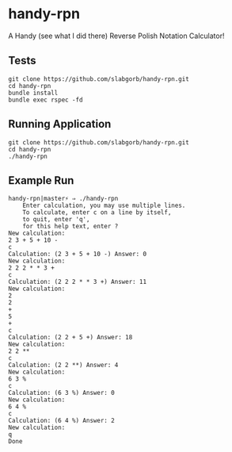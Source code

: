 # handy-rpn

A Handy (see what I did there) Reverse Polish Notation Calculator!



## Tests

    git clone https://github.com/slabgorb/handy-rpn.git
    cd handy-rpn
    bundle install
    bundle exec rspec -fd

## Running Application

    git clone https://github.com/slabgorb/handy-rpn.git
    cd handy-rpn
    ./handy-rpn

## Example Run

    handy-rpn|master⚡ ⇒ ./handy-rpn
        Enter calculation, you may use multiple lines.
        To calculate, enter c on a line by itself,
        to quit, enter 'q',
        for this help text, enter ?
    New calculation:
    2 3 + 5 + 10 -
    c
    Calculation: (2 3 + 5 + 10 -) Answer: 0
    New calculation:
    2 2 2 * * 3 +
    c
    Calculation: (2 2 2 * * 3 +) Answer: 11
    New calculation:
    2
    2
    +
    5
    +
    c
    Calculation: (2 2 + 5 +) Answer: 18
    New calculation:
    2 2 **
    c
    Calculation: (2 2 **) Answer: 4
    New calculation:
    6 3 %
    c
    Calculation: (6 3 %) Answer: 0
    New calculation:
    6 4 %
    c
    Calculation: (6 4 %) Answer: 2
    New calculation:
    q
    Done

